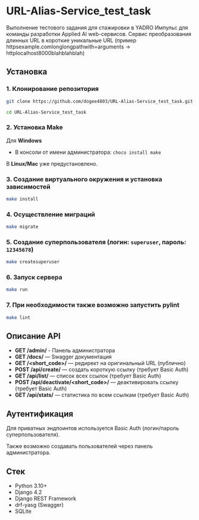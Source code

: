 # URL-Alias-Service_test_task
Выполнение тестового задания для стажировки в YADRO Импульс для команды разработки Applied AI web-сервисов. Сервис преобразования длинных URL в короткие уникальные URL (пример httpsexample.comlonglongpathwith=arguments → httplocalhost8000blahblahblah)

## Установка

### 1. Клонирование репозитория
```sh
git clone https://github.com/dogee4803/URL-Alias-Service_test_task.git

cd URL-Alias-Service_test_task
```

### 2. Установка Make
Для **Windows**
- В консоли от имени администратора: `choco install make`

В **Linux/Mac** уже предустановлено.

### 3. Создание виртуального окружения и установка зависимостей

```sh
make install
```

### 4. Осуществление миграций

```sh
make migrate
```

### 5. Создание суперпользователя (логин: `superuser`, пароль: `12345678`)

```sh
make createsuperuser
```

### 6. Запуск сервера

```sh
make run
```

### 7. При необходимости также возможно запустить pylint 

```sh
make lint
```

## Описание API
- **GET /admin/** - Панель администратора
- **GET /docs/** — Swagger документация
- **GET /<short_code>/** — редирект на оригинальный URL (публично)
- **POST /api/create/** — создать короткую ссылку (требует Basic Auth)
- **GET /api/list/** — список всех ссылок (требует Basic Auth)
- **POST /api/deactivate/<short_code>/** — деактивировать ссылку (требует Basic Auth)
- **GET /api/stats/** — статистика по всем ссылкам (требует Basic Auth)

## Аутентификация

Для приватных эндпоинтов используется Basic Auth (логин/пароль суперпользователя).

Также возможно создавать пользователей через панель администратора.

## Стек
- Python 3.10+
- Django 4.2
- Django REST Framework
- drf-yasg (Swagger)
- SQLite